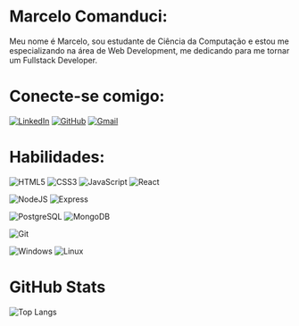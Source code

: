 # Marcelo Comanduci:
Meu nome é Marcelo, sou estudante de Ciência da Computação e estou me especializando na área de Web Development, me dedicando para me tornar um Fullstack Developer.

# Conecte-se comigo:

[![LinkedIn](https://img.shields.io/badge/LinkedIn-0077B5?style=for-the-badge&logo=linkedin&logoColor=white)](https://www.linkedin.com/in/mcomanduci/) 
[![GitHub](https://img.shields.io/badge/GitHub-100000?style=for-the-badge&logo=github&logoColor=white)](https://github.com/mcomanduci) 
[![Gmail](https://img.shields.io/badge/Gmail-333333?style=for-the-badge&logo=gmail&logoColor=red)](mailto:mcomanduci@gmail.com)

# Habilidades:
![HTML5](https://img.shields.io/badge/HTML5-E34F26?style=for-the-badge&logo=html5&logoColor=white)
![CSS3](https://img.shields.io/badge/CSS3-1572B6?style=for-the-badge&logo=css3&logoColor=white)
![JavaScript](https://img.shields.io/badge/JavaScript-F7DF1E?style=for-the-badge&logo=javascript&logoColor=black)
![React](https://img.shields.io/badge/React-20232A?style=for-the-badge&logo=react&logoColor=61DAFB)

![NodeJS](https://img.shields.io/badge/node.js-6DA55F?style=for-the-badge&logo=node.js&logoColor=white)
![Express](https://img.shields.io/badge/express.js-%23404d59.svg?style=for-the-badge&logo=express&logoColor=%2361DAFB)

![PostgreSQL](https://img.shields.io/badge/PostgreSQL-000?style=for-the-badge&logo=postgresql)
![MongoDB](https://img.shields.io/badge/MongoDB-%234ea94b.svg?style=for-the-badge&logo=mongodb&logoColor=white)

![Git](https://img.shields.io/badge/GIT-E44C30?style=for-the-badge&logo=git&logoColor=white)

![Windows](https://img.shields.io/badge/Windows-000?style=for-the-badge&logo=windows&logoColor=2CA5E0)
![Linux](https://img.shields.io/badge/Linux-000?style=for-the-badge&logo=linux&logoColor=FCC624)

# GitHub Stats
![Top Langs](https://github-readme-stats-git-masterrstaa-rickstaa.vercel.app/api/top-langs/?username=mcomanduci&bg_color=000&border_color=30A3DC&title_color=E94D5F&text_color=FFF)
